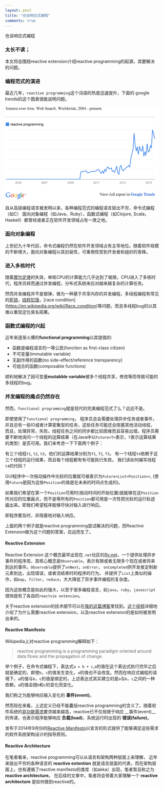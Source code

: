 ```yaml
---
layout: post
title: "也谈响应式编程"
comments: true
---
```

也谈响应式编程

### 太长不读；
本文将会围绕reactive extension介绍reactive programming的起源，其要解决的问题。


### 编程范式的演进
最近几年，`reactive programming`这个词语的热度迅速提升，下面的 google trends的这个图表很能说明问题。

<img src="/images/rp-trends.png"/>

自从高级编程语言被发明以来，各种编程范式的编程语言层出不穷，命令式编程（如C）
面向对象编程（如Java，Ruby），函数式编程（如Clojure, Scala，Haskell）都曾经或者正在软件开发领域占有一席之地。


### 面向对象编程
上世纪九十年代前，命令式编程仍然在软件开发领域占有主导地位。随着软件规模的不断增大，面向对象编程以其封装性，可重用性受到开发者和组织的青睐。


### 进入多核时代
随着[摩尔定律](http://baike.baidu.com/view/17904.htm)的失效，单核CPU的计算能力几乎达到了极限，CPU进入了多核时代，程序员转而通过并发编程，分布式系统来应对越来越复杂的计算任务。

然而并发编程并不是银弹，做为一种基于共享内存的并发编程，多线程编程有常见的[死锁](https://en.wikipedia.org/wiki/Deadlock)，[线程饥饿](https://en.wikipedia.org/wiki/Starvation_(computer_science))，[race condition](https://en.wikipedia.org/wiki/Race_condition)等问题，而且多线程bug的以其难以重现定位臭名昭著。

### 函数式编程的兴起
近年来逐渐火爆的**functional programming**以其提倡的:

- 函数是编程语言的一等公民(function as first-class citizen)
- 不可变量(immutable variable)
- 无副作用的函数(no side-effect/reference transparency)
- 可组合的函数(composable functions)

顺利地解决了因可变量**mutabble variable**被多个线程共享，修改等而导致可能的多线程的bug。

### 并发编程的痛点仍然存在
然而，`functional programming`就是现代的完美编程范式了么？远远不是。

即使使用了`functional programming`， 程序员总会需要处理异步任务或者事件，并且总有一些IO或者计算密集型的任务，这些任务可能还会阻塞其他活动线程，而且，处理异常，失败，线程任务之间的同步都比较困难而且容易出错。程序员需要不断地询问一个线程的运算结果（在Java中以`Future<T>`表示，`T`表示运算结果的类型）是否可用。我们来考虑一下下面两个例子：

有三个线程`t1`, `t2`, `t3`，他们的运算结果分别为`f1`, `f2`, `f3`。
有一个线程`t4`依赖于这三个线程的运行结果，而且每个线程都有有可能执行失败。
我们该如何编写线程`t4`的代码？

GUI程序中一次拖动操作中光标的位置就可被表示为`Future<List<Position>>`, (使用`Future`是因为这些`Position`的值是在未来的时间点生成的)。

如果我们希望在第一个`Position`可用时(拖动时间的开始位置)就能够在这`Position`所对应的位置画点，而不是等所有的`Position`都可用是一次性把光标的运行轨迹画出来。即我们希望程序能够尽快对输入进行响应。

即程序要及时，非阻塞地对输入响应。

上面的两个例子就是reactive programming尝试解决的问题，而Reactive Extension做为这个问题的答案，应运而生了。

#### Reactive Extension
Reactive Extension 这个概念最早出现在`.net`社区的[Rx.net](https://msdn.microsoft.com/en-us/data/gg577609.aspx)，一个提供处理异步事件的程序库，其核心概念是`Observable`，表示有限或者无限多个现在或者将来到达的事件。`Observable`提供了`onNext`，`onError`， `onCompleted`供开发者定制新元素到达，出现错误，或者流结束时的程序的行为。
并提供了`List`上类似的操作，如`map`，`filter`，`reduce`，大大降低了异步事件编程的复杂度。

因为这些概念是如此的强大，以至于很多编程语言，如`java`，`ruby`，`javascript`很快就有了各自的`reactvie extension`。

关于reactive extension的技术细节可以在[我的这篇博客](http://nicholas.ren/2014/05/09/about-rx-java.html)里找到。[这个视频](https://vimeo.com/120994663)详细地介绍了为什么需要reactive extension，以及reactive extension的是如何被发明出来的。


#### Reactive Manifesto
Wikipedia上对reactive programming解释如下：

> reactive programming is a programming paradigm oriented around data flows and the propagation of change.

举个例子，在命令式编程下，表达式`a = b + c`,`a`的值在这个表达式执行完毕之后就是确定的，即使`b`，`c`的值发生变化，`a`的值也不会改变。然而在响应式编程的语境下，`a`的值与`b`，`c`的值是绑定的，上述表达式其实建立的是`a`与`b`，`c`之间的一种依赖，`a`的值会随`b`和`c`的变化而变化。

我们称之为能够响应输入变化的 __事件(event)__。

然而现在来看，上述定义已经不能囊括reactive programming的含义了。随着软件系统的[非功能需求](http://www.infoq.com/cn/articles/non-functional-requirements-in-architectural-decision-making)要求越来越高，reactive已不仅局限于响应 __事件(event)__的传递，也表示程序能够响应 __负载(load)__，系统运行时出现的 __错误(failure)__。

发布于2014年9月份的[Reactive Manifesto](http://www.reactivemanifesto.org/)以宣言的形式提供了能够满足这些需求的软件系统架构设计的指导原则。

#### Reactive Architecture
在笔者看来，reactive programming可以从语言和架构两种层面上来理解，
近年来层出不穷的各种语言的 __reactive extention__ 就是语言层面的代表，而在架构层面上，也有遵循了reactive manifesto的类库（如akka）出现，笔者暂且称之为 __reactive architecture__。
在后续的文章中，笔者将会带着大家理解一个 __reactive architecture__ 是如何做到reactive的。
